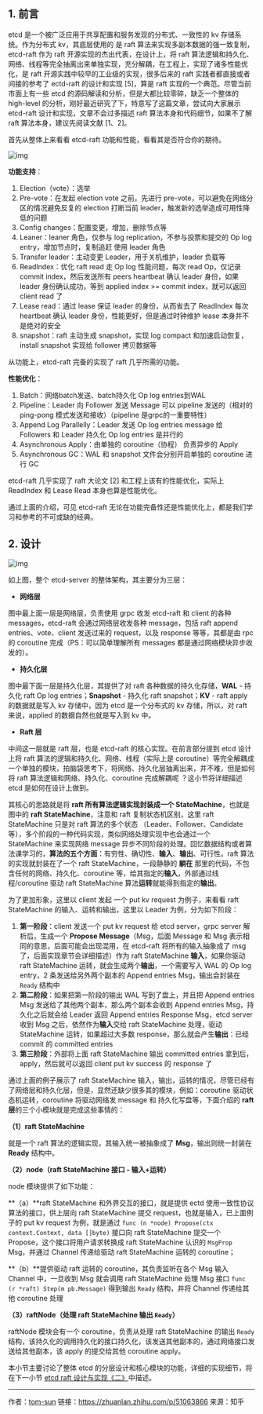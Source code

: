 ## **1. 前言**

etcd 是一个被广泛应用于共享配置和服务发现的分布式、一致性的 kv 存储系统。作为分布式 kv，其底层使用的 是 raft 算法来实现多副本数据的强一致复制，etcd-raft 作为 raft 开源实现的杰出代表，在设计上，将 raft 算法逻辑和持久化、网络、线程等完全抽离出来单独实现，充分解耦，在工程上，实现了诸多性能优化，是 raft 开源实践中较早的工业级的实现，很多后来的 raft 实践者都直接或者间接的参考了 ectd-raft 的设计和实现 [5]，算是 raft 实现的一个典范。尽管当前市面上有一些 etcd 的源码解读和分析，但是大都比较零碎，缺乏一个整体的 high-level 的分析，刚好最近研究了下，特意写了这篇文章，尝试向大家展示 etcd-raft 设计和实现，文章不会过多描述 raft 算法本身和代码细节，如果不了解 raft 算法本身，建议先阅读文献 [1、2]。

首先从整体上来看看 etcd-raft 功能和性能，看看其是否符合你的期待。

![img](https://littleneko.oss-cn-beijing.aliyuncs.com/img/v2-3523e034f88cc8acead654e4e4f5f1c8_1440w.jpg)

**功能支持**：

1. Election（vote）：选举
2. Pre-vote：在发起 election vote 之前，先进行 pre-vote，可以避免在网络分区的情况避免反复的 election 打断当前 leader，触发新的选举造成可用性降低的问题
3. Config changes：配置变更，增加，删除节点等
4. Leaner：leaner 角色，仅参与 log replication，不参与投票和提交的 Op log entry，增加节点时，复制追赶 使用 leader 角色
5. Transfer leader：主动变更 Leader，用于关机维护，leader 负载等
6. ReadIndex：优化 raft read 走 Op log 性能问题，每次 read Op，仅记录 commit index，然后发送所有 peers heartbeat 确认 leader 身份，如果 leader 身份确认成功，等到 applied index >= commit index，就可以返回 client read 了
7. Lease read：通过 lease 保证 leader 的身份，从而省去了 ReadIndex 每次 heartbeat 确认 leader 身份，性能更好，但是通过时钟维护 lease 本身并不是绝对的安全
8. snapshot：raft 主动生成 snapshot，实现 log compact 和加速启动恢复，install snapshot 实现给 follower 拷贝数据等

从功能上，etcd-raft 完备的实现了 raft 几乎所需的功能。

**性能优化**：

1. Batch：网络batch发送、batch持久化 Op log entries到WAL
2. Pipeline：Leader 向 Follower 发送 Message 可以 pipeline 发送的（相对的 ping-pong 模式发送和接收）（pipeline 是grpc的一重要特性）
3. Append Log Parallelly：Leader 发送 Op log entries message 给 Followers 和 Leader 持久化 Op log entries 是并行的
4. Asynchronous Apply：由单独的 coroutine（协程） 负责异步的 Apply
5. Asynchronous GC：WAL 和 snapshot 文件会分别开启单独的 coroutine 进行 GC

etcd-raft 几乎实现了 raft 大论文 [2] 和工程上该有的性能优化，实际上 ReadIndex 和 Lease Read 本身也算是性能优化。

通过上面的介绍，可见 etcd-raft 无论在功能完备性还是性能优化上，都是我们学习和参考的不可或缺的经典。

## **2. 设计**

![img](https://littleneko.oss-cn-beijing.aliyuncs.com/img/v2-ef297c4a45c3d20daff24e49b79b5e41_1440w.jpg)

如上图，整个 etcd-server 的整体架构，其主要分为三层：

- **网络层**

图中最上面一层是网络层，负责使用 grpc 收发 etcd-raft 和 client 的各种 messages，etcd-raft 会通过网络层收发各种 message，包括 raft append entries、vote、client 发送过来的 request，以及 response 等等，其都是由 rpc 的 coroutine 完成（PS：可以简单理解所有 messages 都是通过网络模块异步收发的）。

- **持久化层**

图中最下面一层是持久化层，其提供了对 raft 各种数据的持久化存储，**WAL** - 持久化 raft Op log entries；**Snapshot** - 持久化 raft snapshot；**KV** - raft apply 的数据就是写入 kv 存储中，因为 etcd 是一个分布式的 kv 存储，所以，对 raft 来说，applied 的数据自然也就是写入到 kv 中。

- **Raft 层**

中间这一层就是 raft 层，也是 etcd-raft 的核心实现。在前言部分提到 etcd 设计上将 raft 算法的逻辑和持久化、网络、线程（实际上是 coroutine）等完全解耦成一个单独的模块，拍脑袋思考下，将网络、持久化层抽离出来，并不难，但是如何将 raft 算法逻辑和网络、持久化、coroutine 完成解耦呢 ？这小节将详细描述 etcd 是如何在设计上做到。

其核心的思路就是将 **raft 所有算法逻辑实现封装成一个 StateMachine**，也就是图中的 **raft StateMachine**，注意和 raft 复制状态机区别，这里 raft StateMachine 只是对 raft 算法的多个状态 （Leader、Follower、Candidate 等），多个阶段的一种代码实现，类似网络处理实现中也会通过一个 StateMachine 来实现网络 message 异步不同阶段的处理。回忆数据结构或者算法课学习的，**算法的五个方面**：有穷性、确切性、**输入**、**输出**、可行性。raft 算法的实现就封装在了一个 raft StateMachine，一段静静的 **躺在** 那里的代码，不包含任何的网络、持久化、coroutine 等，给其指定的**输入**，外部通过线程/coroutine 驱动 raft StateMachine 算法**运转**就能得到指定的**输出**。

为了更加形象，这里以 client 发起 一个 put kv request 为例子，来看看 raft StateMachine 的输入、运转和输出，这里以 Leader 为例，分为如下阶段：

1. **第一阶段**：client 发送一个 put kv request 给 etcd server，grpc server 解析后，生成一个 **Propose Message**（Msg，后面 Message 和 Msg 表示相同的意思，后面可能会出现混用，在 etcd-raft 将所有的输入抽象成了 msg 了，后面实现章节会详细描述）作为 raft StateMachine **输入**，如果你驱动 raft StateMachine 运转，就会生成两个**输出**，一个需要写入 WAL 的 Op log entry，2 条发送给另外两个副本的 Append entries Msg，输出会封装在 `Ready` 结构中
2. **第二阶段**：如果把第一阶段的输出 WAL 写到了盘上，并且把 Append entries Msg 发送给了其他两个副本，那么两个副本会收到 Append entries Msg，持久化之后就会给 Leader 返回 Append entries Response Msg，etcd server 收到 Msg 之后，依然作为**输入**交给 raft StateMachine 处理，驱动 StateMachine 运转，如果超过大多数 response，那么就会产生**输出**：已经 commit 的 committed entries
3. **第三阶段**：外部将上面 raft StateMachine 输出 committed entries 拿到后，apply，然后就可以返回 client put kv success 的 response 了

通过上面的例子展示了 raft StateMachine 输入，输出，运转的情况，尽管已经有了网络层和持久化层，但是，显然还缺少很多其的模块，例如：coroutine 驱动状态机运转，coroutine 将驱动网络发 message 和 持久化写盘等，下面介绍的 **raft 层**的三个小模块就是完成这些事情的：

**（1）raft StateMachine**

就是一个 raft 算法的逻辑实现，其输入统一被抽象成了 **Msg**，输出则统一封装在 **Ready** 结构中。

**（2）node（raft StateMachine 接口 - 输入+运转）**

node 模块提供了如下功能：

**（a）**raft StateMachine 和外界交互的接口，就是提供 ectd 使用一致性协议算法的接口，供上层向 raft StateMachine 提交 request，也就是输入，已上面例子的 put kv request 为例，就是通过 `func (n *node) Propose(ctx context.Context, data []byte)` 接口向 raft StateMachine 提交一个 Propose，这个接口将用户请求转换成 raft StateMachine 认识的 `MsgProp` Msg，并通过 Channel 传递给驱动 raft StateMachine 运转的 coroutine；

**（b）**提供驱动 raft 运转的 coroutine，其负责监听在各个 Msg 输入 Channel 中，一旦收到 Msg 就会调用 raft StateMachine 处理 Msg 接口 `func (r *raft) Step(m pb.Message)` 得到输出 `Ready` 结构，并将 Channel 传递给其他 coroutine 处理

**（3）raftNode（处理 raft StateMachine 输出 `Ready`）**

raftNode 模块会有一个 coroutine，负责从处理 raft StateMachine 的输出 `Ready` 结构，该持久化的调用持久化的接口持久化，该发送其他副本的，通过网络接口发送给其他副本，该 apply 的提交给其他 coroutine apply。

本小节主要讨论了整体 etcd 的分层设计和核心模块的功能，详细的实现细节，将在下一小节 [etcd raft 设计与实现《二》](https://zhuanlan.zhihu.com/p/51065416)中描述。



---

作者：[tom-sun](https://www.zhihu.com/people/sun-jian-liang)
链接：https://zhuanlan.zhihu.com/p/51063866
来源：知乎